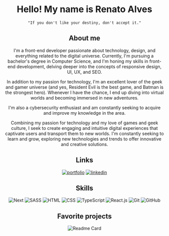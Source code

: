 <div align=center>
  
  # Hello! My name is Renato Alves 
  
  `"If you don't like your destiny, don't accept it."`
  
  ## About me
  I'm a front-end developer passionate about technology, design, and everything related to the digital universe. Currently, I'm pursuing a bachelor's degree in Computer Science, and I'm honing my skills in front-end development, delving deeper into the concepts of responsive design, UI, UX, and SEO.
  
  In addition to my passion for technology, I'm an excellent lover of the geek and gamer universe (and yes, Resident Evil is the best game, and Batman is the strongest hero). Whenever I have the chance, I end up diving into virtual worlds and becoming immersed in new adventures.
  
  I'm also a cybersecurity enthusiast and am constantly seeking to acquire and improve my knowledge in the area.
  
  Combining my passion for technology and my love of games and geek culture, I seek to create engaging and intuitive digital experiences that captivate users and transport them to new worlds. I'm constantly seeking to learn and grow, exploring new technologies and trends to offer innovative and creative solutions.
  
  ## Links
  [![portfolio](https://img.shields.io/badge/my_portfolio-000?style=for-the-badge&logo=Awesome-Lists&logoColor=white)](https://renatoalves.site/)
  [![linkedin](https://img.shields.io/badge/linkedin-0A66C2?style=for-the-badge&logo=linkedin&logoColor=white)](https://linkedin.com/in/renatosalves)
  
  
  ## Skills
  ![Next](https://skillicons.dev/icons?i=next "Next")
  ![SASS](https://skillicons.dev/icons?i=sass "SASS")
  ![HTML](https://skillicons.dev/icons?i=html "HTML")
  ![CSS](https://skillicons.dev/icons?i=css "CSS")
  ![TypeScript](https://skillicons.dev/icons?i=ts "TypeScript")
  ![React.js](https://skillicons.dev/icons?i=react "React.js")
  ![Git](https://skillicons.dev/icons?i=git "Git")
  ![GitHub](https://skillicons.dev/icons?i=github "GitHub")
  
  ## Favorite projects
  ![Readme Card](https://github-readme-stats.vercel.app/api/pin/?username=rena02to&repo=portfolio)
</div>

